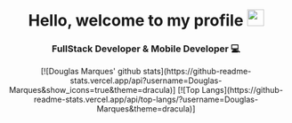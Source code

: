 <h1 align="center"> Hello, welcome to my profile <img src="https://media.giphy.com/media/hvRJCLFzcasrR4ia7z/giphy.gif" width="30px"></h1>

<h3 align="center">FullStack Developer & Mobile Developer 💻</h3>

<div align="center">
[![Douglas Marques' github stats](https://github-readme-stats.vercel.app/api?username=Douglas-Marques&show_icons=true&theme=dracula)]
[![Top Langs](https://github-readme-stats.vercel.app/api/top-langs/?username=Douglas-Marques&theme=dracula)]
</div>
